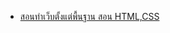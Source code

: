 

- [สอนทำเว็บตั้งแต่พื้นฐาน สอน HTML,CSS](http://www.enjoyday.net/webtutorial/css/index.html)
<!--stackedit_data:
eyJoaXN0b3J5IjpbLTU4OTU2NjIyMF19
-->